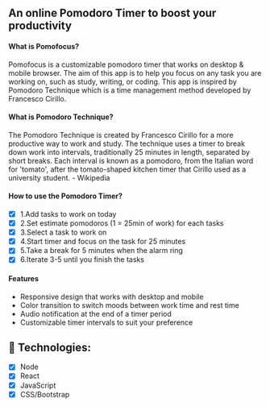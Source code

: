 ## An online Pomodoro Timer to boost your productivity
#### What is Pomofocus?
Pomofocus is a customizable pomodoro timer that works on desktop & mobile browser. The aim of this app is to help you focus on any task you are working on, such as study, writing, or coding. This app is inspired by Pomodoro Technique which is a time management method developed by Francesco Cirillo.

#### What is Pomodoro Technique?
The Pomodoro Technique is created by Francesco Cirillo for a more productive way to work and study. The technique uses a timer to break down work into intervals, traditionally 25 minutes in length, separated by short breaks. Each interval is known as a pomodoro, from the Italian word for 'tomato', after the tomato-shaped kitchen timer that Cirillo used as a university student. - Wikipedia

#### How to use the Pomodoro Timer?
- [x]  1.Add tasks to work on today
- [x]  2.Set estimate pomodoros (1 = 25min of work) for each tasks
- [x]  3.Select a task to work on
- [x]  4.Start timer and focus on the task for 25 minutes
- [x]  5.Take a break for 5 minutes when the alarm ring
- [x]  6.Iterate 3-5 until you finish the tasks
#### Features
 * Responsive design that works with desktop and mobile
 * Color transition to switch moods between work time and rest time
 * Audio notification at the end of a timer period
 * Customizable timer intervals to suit your preference
 ## 🍌 Technologies:
- [x] Node
- [x] React
- [x] JavaScript
- [x] CSS/Bootstrap
